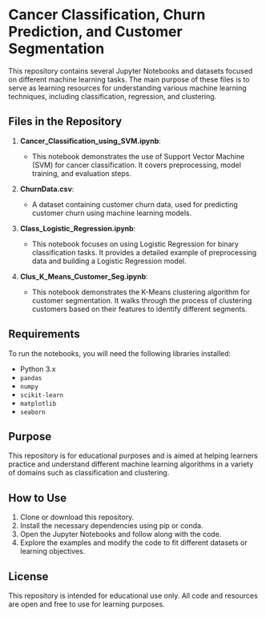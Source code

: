 # Cancer Classification, Churn Prediction, and Customer Segmentation

This repository contains several Jupyter Notebooks and datasets focused on different machine learning tasks. The main purpose of these files is to serve as learning resources for understanding various machine learning techniques, including classification, regression, and clustering.

## Files in the Repository

1. **Cancer_Classification_using_SVM.ipynb**: 
   - This notebook demonstrates the use of Support Vector Machine (SVM) for cancer classification. It covers preprocessing, model training, and evaluation steps.

2. **ChurnData.csv**: 
   - A dataset containing customer churn data, used for predicting customer churn using machine learning models.

3. **Class_Logistic_Regression.ipynb**:
   - This notebook focuses on using Logistic Regression for binary classification tasks. It provides a detailed example of preprocessing data and building a Logistic Regression model.

4. **Clus_K_Means_Customer_Seg.ipynb**:
   - This notebook demonstrates the K-Means clustering algorithm for customer segmentation. It walks through the process of clustering customers based on their features to identify different segments.

## Requirements

To run the notebooks, you will need the following libraries installed:

- Python 3.x
- `pandas`
- `numpy`
- `scikit-learn`
- `matplotlib`
- `seaborn`

## Purpose

This repository is for educational purposes and is aimed at helping learners practice and understand different machine learning algorithms in a variety of domains such as classification and clustering.

## How to Use

1. Clone or download this repository.
2. Install the necessary dependencies using pip or conda.
3. Open the Jupyter Notebooks and follow along with the code.
4. Explore the examples and modify the code to fit different datasets or learning objectives.

## License

This repository is intended for educational use only. All code and resources are open and free to use for learning purposes.
